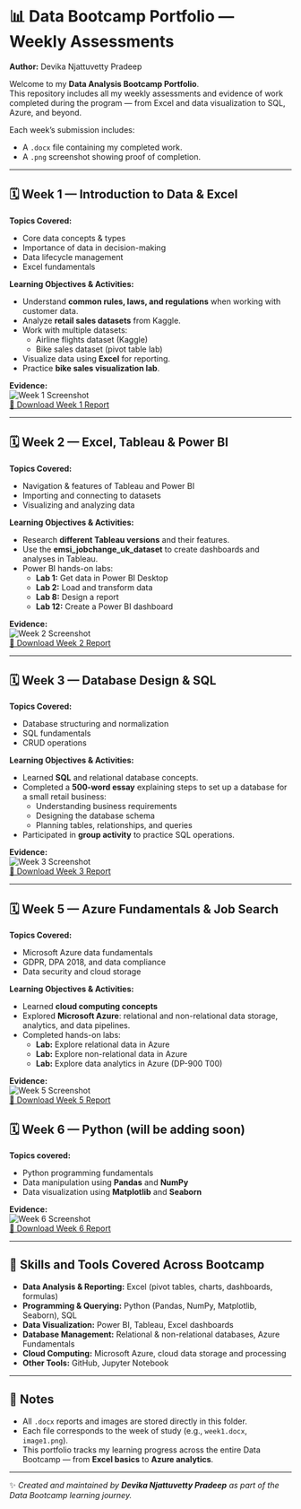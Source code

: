 # 📊 Data Bootcamp Portfolio — Weekly Assessments  
**Author:** Devika Njattuvetty Pradeep  

Welcome to my **Data Analysis Bootcamp Portfolio**.  
This repository includes all my weekly assessments and evidence of work completed during the program — from Excel and data visualization to SQL, Azure, and beyond.

Each week’s submission includes:  
- A `.docx` file containing my completed work.  
- A `.png` screenshot showing proof of completion.

---

## 🗓️ Week 1 — Introduction to Data & Excel  

**Topics Covered:**  
- Core data concepts & types  
- Importance of data in decision-making  
- Data lifecycle management  
- Excel fundamentals

**Learning Objectives & Activities:**  
- Understand **common rules, laws, and regulations** when working with customer data.  
- Analyze **retail sales datasets** from Kaggle.  
- Work with multiple datasets:  
  - Airline flights dataset (Kaggle)  
  - Bike sales dataset (pivot table lab)  
- Visualize data using **Excel** for reporting.  
- Practice **bike sales visualization lab**. 

**Evidence:**  
![Week 1 Screenshot](image1.png)  
[📄 Download Week 1 Report](week1.docx)

---

## 🗓️ Week 2 — Excel, Tableau & Power BI  

**Topics Covered:**  
- Navigation & features of Tableau and Power BI  
- Importing and connecting to datasets  
- Visualizing and analyzing data


**Learning Objectives & Activities:**  
- Research **different Tableau versions** and their features.  
- Use the **emsi_jobchange_uk_dataset** to create dashboards and analyses in Tableau.  
- Power BI hands-on labs:  
  - **Lab 1:** Get data in Power BI Desktop  
  - **Lab 2:** Load and transform data  
  - **Lab 8:** Design a report  
  - **Lab 12:** Create a Power BI dashboard  

**Evidence:**  
![Week 2 Screenshot](image2.png)  
[📄 Download Week 2 Report](week2.docx)

---

## 🗓️ Week 3 — Database Design & SQL  

**Topics Covered:**  
- Database structuring and normalization  
- SQL fundamentals  
- CRUD operations

**Learning Objectives & Activities:**  
- Learned **SQL** and relational database concepts.  
- Completed a **500-word essay** explaining steps to set up a database for a small retail business:  
  - Understanding business requirements  
  - Designing the database schema  
  - Planning tables, relationships, and queries  
- Participated in **group activity** to practice SQL operations. 

**Evidence:**  
![Week 3 Screenshot](image3.png)  
[📄 Download Week 3 Report](week3.docx)

---

## 🗓️ Week 5 — Azure Fundamentals & Job Search  

**Topics Covered:**  
- Microsoft Azure data fundamentals  
- GDPR, DPA 2018, and data compliance  
- Data security and cloud storage

**Learning Objectives & Activities:**  
- Learned **cloud computing concepts**
- Explored **Microsoft Azure**: relational and non-relational data storage, analytics, and data pipelines.  
- Completed hands-on labs:  
  - **Lab:** Explore relational data in Azure  
  - **Lab:** Explore non-relational data in Azure  
  - **Lab:** Explore data analytics in Azure (DP-900 T00)  

**Evidence:**  
![Week 5 Screenshot](image5.png)  
[📄 Download Week 5 Report](week5.docx)

## 🗓️ Week 6 — Python (will be adding soon) 

**Topics covered:**  
- Python programming fundamentals  
- Data manipulation using **Pandas** and **NumPy**  
- Data visualization using **Matplotlib** and **Seaborn**  

**Evidence:**  
![Week 6 Screenshot](image6.png)  
[📄 Download Week 6 Report](week6.docx)

---

## 🧠 Skills and Tools Covered Across Bootcamp  

- **Data Analysis & Reporting:** Excel (pivot tables, charts, dashboards, formulas)  
- **Programming & Querying:** Python (Pandas, NumPy, Matplotlib, Seaborn), SQL  
- **Data Visualization:** Power BI, Tableau, Excel dashboards  
- **Database Management:** Relational & non-relational databases, Azure Fundamentals  
- **Cloud Computing:** Microsoft Azure, cloud data storage and processing  
- **Other Tools:** GitHub, Jupyter Notebook  

---

## 🧠 Notes  

- All `.docx` reports and images are stored directly in this folder.  
- Each file corresponds to the week of study (e.g., `week1.docx`, `image1.png`).  
- This portfolio tracks my learning progress across the entire Data Bootcamp — from **Excel basics** to **Azure analytics**.

---

✨ *Created and maintained by **Devika Njattuvetty Pradeep** as part of the Data Bootcamp learning journey.*

